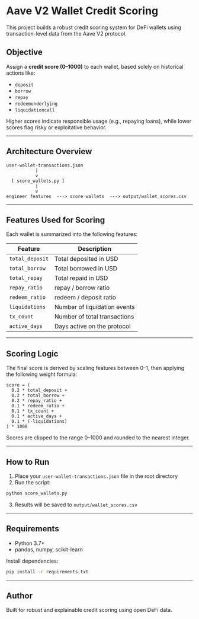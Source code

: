 # Aave V2 Wallet Credit Scoring

This project builds a robust credit scoring system for DeFi wallets using transaction-level data from the Aave V2 protocol.

## Objective

Assign a **credit score (0–1000)** to each wallet, based solely on historical actions like:

* `deposit`
* `borrow`
* `repay`
* `redeemunderlying`
* `liquidationcall`

Higher scores indicate responsible usage (e.g., repaying loans), while lower scores flag risky or exploitative behavior.

---

## Architecture Overview

```
user-wallet-transactions.json
           |
           v
  [ score_wallets.py ]
           |
           v
engineer features  ---> score wallets  ---> output/wallet_scores.csv
```

---

## Features Used for Scoring

Each wallet is summarized into the following features:

| Feature         | Description                  |
| --------------- | ---------------------------- |
| `total_deposit` | Total deposited in USD       |
| `total_borrow`  | Total borrowed in USD        |
| `total_repay`   | Total repaid in USD          |
| `repay_ratio`   | repay / borrow ratio         |
| `redeem_ratio`  | redeem / deposit ratio       |
| `liquidations`  | Number of liquidation events |
| `tx_count`      | Number of total transactions |
| `active_days`   | Days active on the protocol  |

---

## Scoring Logic

The final score is derived by scaling features between 0–1, then applying the following weight formula:

```
score = (
  0.2 * total_deposit +
  0.2 * total_borrow +
  0.2 * repay_ratio +
  0.1 * redeem_ratio +
  0.1 * tx_count +
  0.1 * active_days +
  0.1 * (-liquidations)
) * 1000
```

Scores are clipped to the range 0–1000 and rounded to the nearest integer.

---

## How to Run

1. Place your `user-wallet-transactions.json` file in the root directory
2. Run the script:

```bash
python score_wallets.py
```

3. Results will be saved to `output/wallet_scores.csv`

---

## Requirements

* Python 3.7+
* pandas, numpy, scikit-learn

Install dependencies:

```bash
pip install -r requirements.txt
```

---

## Author

Built for robust and explainable credit scoring using open DeFi data.
